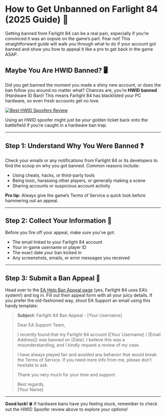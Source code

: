 <h1 id="how-to-get-unbanned-on-farlight-84-2025-guide-">How to Get Unbanned on Farlight 84 (2025 Guide) 🚀</h1>
<p>Getting banned from Farlight 84 can be a real pain, especially if you’re convinced it was an oopsie on the game’s part. Fear not! This straightforward guide will walk you through what to do if your account got banned and show you how to appeal it like a pro to get back in the game ASAP.</p>
<h2 id="maybe-you-are-hwid-banned-">Maybe You Are HWID Banned? 🖥️</h2>
<p>Did you get banned the moment you made a shiny new account, or does the ban follow you around no matter what? Chances are, you’re <strong>HWID banned</strong> (Hardware ID Ban)! This means Farlight 84 has blacklisted your PC hardware, so even fresh accounts get no love.</p>
<p><a href="https://hwid-spoofer.mystrikingly.com/"><img src="https://img.shields.io/badge/Best%20HWID%20Spoofers-Read%20Review-brightgreen?style=for-the-badge&amp;logo=origin" alt="Best HWID Spoofers Review"></a></p>
<p>Using an HWID spoofer might just be your golden ticket back onto the battlefield if you’re caught in a hardware ban trap.</p>
<hr>
<h2 id="step-1-understand-why-you-were-banned-">Step 1: Understand Why You Were Banned ❓</h2>
<p>Check your emails or any notifications from Farlight 84 or its developers to find the scoop on why you got banned. Common reasons include:</p>
<ul>
<li>Using cheats, hacks, or third-party tools  </li>
<li>Being toxic, harassing other players, or generally making a scene  </li>
<li>Sharing accounts or suspicious account activity  </li>
</ul>
<p><strong>Pro tip:</strong> Always give the game’s Terms of Service a quick look before hammering out an appeal.</p>
<hr>
<h2 id="step-2-collect-your-information-">Step 2: Collect Your Information 📝</h2>
<p>Before you fire off your appeal, make sure you’ve got:</p>
<ul>
<li>The email linked to your Farlight 84 account  </li>
<li>Your in-game username or player ID  </li>
<li>The exact date your ban kicked in  </li>
<li>Any screenshots, emails, or error messages you received  </li>
</ul>
<hr>
<h2 id="step-3-submit-a-ban-appeal-">Step 3: Submit a Ban Appeal 📧</h2>
<p>Head over to the <a href="https://help.ea.com/en/help/account/information-about-banned-or-suspended-accounts/">EA Help Ban Appeal page</a> (yes, Farlight 84 uses EA’s system!) and log in. Fill out their appeal form with all your juicy details. If you prefer the old-fashioned way, shoot EA Support an email using this handy template:</p>
<blockquote>
<p><strong>Subject:</strong> Farlight 84 Ban Appeal - [Your Username]  </p>
<p>Dear EA Support Team,  </p>
<p>I recently found that my Farlight 84 account ([Your Username] / [Email Address]) was banned on [Date]. I believe this was a misunderstanding, and I kindly request a review of my case.  </p>
<p>I have always played fair and avoided any behavior that would break the Terms of Service. If you need more info from me, please don’t hesitate to ask.  </p>
<p>Thank you very much for your time and support.  </p>
<p>Best regards,<br>[Your Name]</p>
</blockquote>
<hr>
<p><strong>Good luck!</strong> 🍀 If hardware bans have you feeling stuck, remember to check out the HWID Spoofer review above to explore your options!</p>
